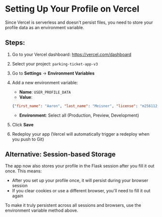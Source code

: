 # Setting Up Your Profile on Vercel

Since Vercel is serverless and doesn't persist files, you need to store your profile data as an environment variable.

## Steps:

1. Go to your Vercel dashboard: https://vercel.com/dashboard
2. Select your project: `parking-ticket-app-v3`
3. Go to **Settings** → **Environment Variables**
4. Add a new environment variable:
   - **Name**: `USER_PROFILE_DATA`
   - **Value**: 
   ```json
   {"first_name": "Aaron", "last_name": "Meisner", "license": "m256112128808", "address": "661 Querbes", "city": "Montreal", "province": "Québec", "postal_code": "H2V3W6", "country": "Canada", "email": "AAMM5845@GMAIL.COM"}
   ```
   - **Environment**: Select all (Production, Preview, Development)

5. Click **Save**
6. Redeploy your app (Vercel will automatically trigger a redeploy when you push to Git)

## Alternative: Session-based Storage

The app now also stores your profile in the Flask session after you fill it out once. This means:
- After you set up your profile once, it will persist during your browser session
- If you clear cookies or use a different browser, you'll need to fill it out again

To make it truly persistent across all sessions and browsers, use the environment variable method above.
